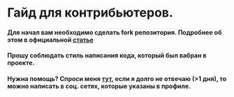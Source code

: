# Гайд для контрибьютеров.

#### Для начал вам необходимо сделать fork репозитория. Подробнее об этом в официальной [статье](https://docs.github.com/ru/get-started/quickstart/fork-a-repo)
#### Прошу соблюдать стиль написания кода, который был вабран в проекте.
#### Нужна помощь? Спроси меня [тут](https://github.com/scffs/portfolio/discussions), если я долго не отвечаю (>1 дня), то можно написать в соц. сетях, которые указаны в профиле.
